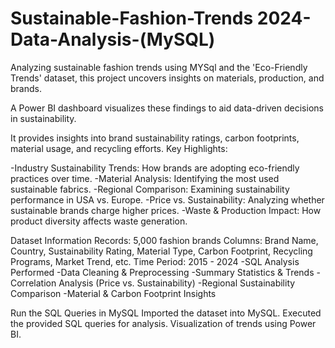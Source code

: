 # Sustainable-Fashion-Trends 2024-Data-Analysis-(MySQL)
Analyzing sustainable fashion trends using MYSql and the 'Eco-Friendly Trends' dataset, this project uncovers insights on materials, production, and brands. 

A Power BI dashboard visualizes these findings to aid data-driven decisions in sustainability.

It provides insights into brand sustainability ratings, carbon footprints, material usage, and recycling efforts.
Key Highlights:

-Industry Sustainability Trends: How brands are adopting eco-friendly practices over time.
-Material Analysis: Identifying the most used sustainable fabrics.
-Regional Comparison: Examining sustainability performance in USA vs. Europe.
-Price vs. Sustainability: Analyzing whether sustainable brands charge higher prices.
-Waste & Production Impact: How product diversity affects waste generation.
 
 
Dataset Information
Records: 5,000 fashion brands
Columns: Brand Name, Country, Sustainability Rating, Material Type, Carbon Footprint, Recycling Programs, Market Trend, etc.
Time Period: 2015 - 2024
-SQL Analysis Performed
-Data Cleaning & Preprocessing
-Summary Statistics & Trends
-Correlation Analysis (Price vs. Sustainability)
-Regional Sustainability Comparison
-Material & Carbon Footprint Insights

Run the SQL Queries in MySQL
Imported the dataset into MySQL.
Executed the provided SQL queries for analysis.
Visualization of trends using Power BI.
